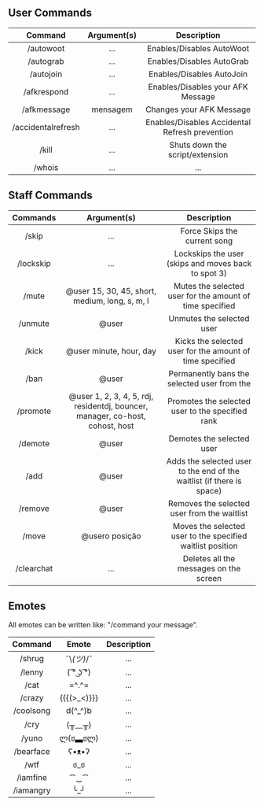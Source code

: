 User Commands
-----
|Command | Argument(s) | Description |
|:------:|:---------:|:--------------------------------------:|
|/autowoot | ... | Enables/Disables AutoWoot |
|/autograb | ... | Enables/Disables AutoGrab |
|/autojoin | ... | Enables/Disables AutoJoin |
|/afkrespond | ... | Enables/Disables your AFK Message |
|/afkmessage | mensagem | Changes your AFK Message |
|/accidentalrefresh | ... | Enables/Disables Accidental Refresh prevention |
|/kill | ... | Shuts down the script/extension |
|/whois | ... | ... |

Staff Commands
-----
|Commands | Argument(s) | Description |
|:------:|:---------:|:--------------------------------------:|
|/skip | ... | Force Skips the current song |
|/lockskip | ... | Lockskips the user (skips and moves back to spot 3) |
|/mute | @user 15, 30, 45, short, medium, long, s, m, l | Mutes the selected user for the amount of time specified |
|/unmute | @user | Unmutes the selected user |
|/kick | @user minute, hour, day | Kicks the selected user for the amount of time specified |
|/ban | @user | Permanently bans the selected user from the  |
|/promote | @user 1, 2, 3, 4, 5, rdj, residentdj, bouncer, manager, co-host, cohost, host | Promotes the selected user to the specified rank |
|/demote | @user | Demotes the selected user |
|/add | @user | Adds the selected user to the end of the waitlist (if there is space) |
|/remove | @user | Removes the selected user from the waitlist |
|/move | @usero posição | Moves the selected user to the specified waitlist position |
|/clearchat | ... | Deletes all the messages on the screen |

Emotes
-----
All emotes can be written like: "/command your message".

|Command | Emote | Description |
|:------:|:---------:|:--------------------------------------:|
|/shrug | ¯\\_(ツ)_/¯ | ... |
|/lenny | ( ͡° ͜ʖ ͡°) | ... |
|/cat | =^.^= | ... |
|/crazy | {{{(>_<)}}} | ... |
|/coolsong | d(^_^)b | ... |
|/cry | (╥﹏╥) | ... |
|/yuno | ლ(ಠ▃ಠლ) | ... |
|/bearface | ʕ•ᴥ•ʔ | ... |
|/wtf | ಠ_ಠ | ... |
|/iamfine | ⁀‿⁀ | ... |
|/iamangry | ╰_╯ | ... |

